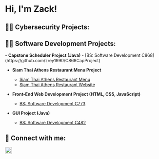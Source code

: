 <h1>Hi, I'm Zack!

<h2>👨‍💻 Cybersecurity Projects:</h2>



<h2>👨‍💻 Software Development Projects:</h2>
- <b>Capstone Scheduler Project (Java)</b>
  - [BS: Software Development C868](https://github.com/zrey1990/C868CapProject)
    
- <b>Siam Thai Athens Restaurant Menu Project</b>
  - [Siam Thai Athens Restaurant Menu](https://github.com/zrey1990/SiamThaiAthens)
  - [Siam Thai Athens Restaurant Website](http://siamthaiathens.com)
    
- <b>Front-End Web Development Project (HTML, CSS, JavaScript)</b>
  - [BS: Software Development C773](https://github.com/zrey1990/C773Project)
    
- <b>GUI Project (Java)</b>
  - [BS: Software Development C482](https://github.com/zrey1990/C482GUIProject)

<h2> 🤳 Connect with me:</h2>

[<img align="left" alt="ZackeryReynolds | LinkedIn" width="22px" src="https://cdn.jsdelivr.net/npm/simple-icons@v3/icons/linkedin.svg" />][linkedin]

[linkedin]: https://www.linkedin.com/in/zackery-reynolds-81a9b2186/

<!--
**joshmadakor1/joshmadakor1** is a ✨ _special_ ✨ repository because its `README.md` (this file) appears on your GitHub profile.

Here are some ideas to get you started:

- 🔭 I’m currently working on ...
- 🌱 I’m currently learning ...
- 👯 I’m looking to collaborate on ...
- 🤔 I’m looking for help with ...
- 💬 Ask me about ...
- 📫 How to reach me: ...
- 😄 Pronouns: ...
- ⚡ Fun fact: ...
-->
